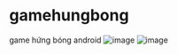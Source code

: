 # gamehungbong
game hứng bóng android
![image](https://user-images.githubusercontent.com/69896918/90625364-a8267400-e243-11ea-9d64-2857a02576e9.png)
![image](https://user-images.githubusercontent.com/69896918/90625535-f0de2d00-e243-11ea-9bd0-87e78d8cc9c6.png)
